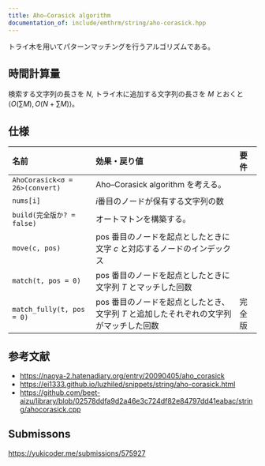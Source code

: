 ```yaml
---
title: Aho–Corasick algorithm
documentation_of: include/emthrm/string/aho-corasick.hpp
---
```


トライ木を用いてパターンマッチングを行うアルゴリズムである。


## 時間計算量

検索する文字列の長さを $N$, トライ木に追加する文字列の長さを $M$ とおくと $\langle O(\sum{M}), O(N + \sum{M}) \rangle$。


## 仕様

|名前|効果・戻り値|要件|
|:--|:--|:--|
|`AhoCorasick<σ = 26>(convert)`|Aho–Corasick algorithm を考える。||
|`nums[i]`|$i$番目のノードが保有する文字列の数||
|`build(完全版か? = false)`|オートマトンを構築する。||
|`move(c, pos)`|$\mathrm{pos}$ 番目のノードを起点としたときに文字 $c$ と対応するノードのインデックス||
|`match(t, pos = 0)`|$\mathrm{pos}$ 番目のノードを起点としたときに文字列 $T$ とマッチした回数||
|`match_fully(t, pos = 0)`|$\mathrm{pos}$ 番目のノードを起点としたとき、文字列 $T$ と追加したそれぞれの文字列がマッチした回数|完全版|


## 参考文献

- https://naoya-2.hatenadiary.org/entry/20090405/aho_corasick
- https://ei1333.github.io/luzhiled/snippets/string/aho-corasick.html
- https://github.com/beet-aizu/library/blob/02578ddfa9d2a46e3c724df82e84797dd41eabac/string/ahocorasick.cpp


## Submissons

https://yukicoder.me/submissions/575927
